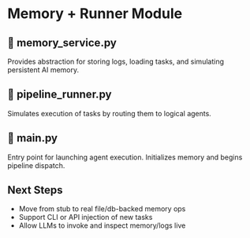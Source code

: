 # Memory + Runner Module

## 🧠 memory_service.py
Provides abstraction for storing logs, loading tasks, and simulating persistent AI memory.

## 🔁 pipeline_runner.py
Simulates execution of tasks by routing them to logical agents.

## 🚀 main.py
Entry point for launching agent execution. Initializes memory and begins pipeline dispatch.

## Next Steps
- Move from stub to real file/db-backed memory ops
- Support CLI or API injection of new tasks
- Allow LLMs to invoke and inspect memory/logs live


<!-- linked feature: memory bank -->

<!-- linked feature: pipelines -->

<!-- linked feature: checklists -->

<!-- linked feature: routines -->

<!-- linked feature: identities -->

<!-- linked feature: goals -->

<!-- linked feature: specs -->

<!-- linked feature: schemas -->

<!-- linked feature: config -->

<!-- linked feature: diary -->

<!-- linked feature: evaluation -->

<!-- linked feature: feedbacks -->

<!-- linked feature: forecasts -->

<!-- linked feature: governance -->

<!-- linked feature: intents -->

<!-- linked feature: plans -->

<!-- linked feature: simulations -->

<!-- linked feature: tests -->

<!-- linked feature: tooling -->

<!-- linked feature: routing metadata -->